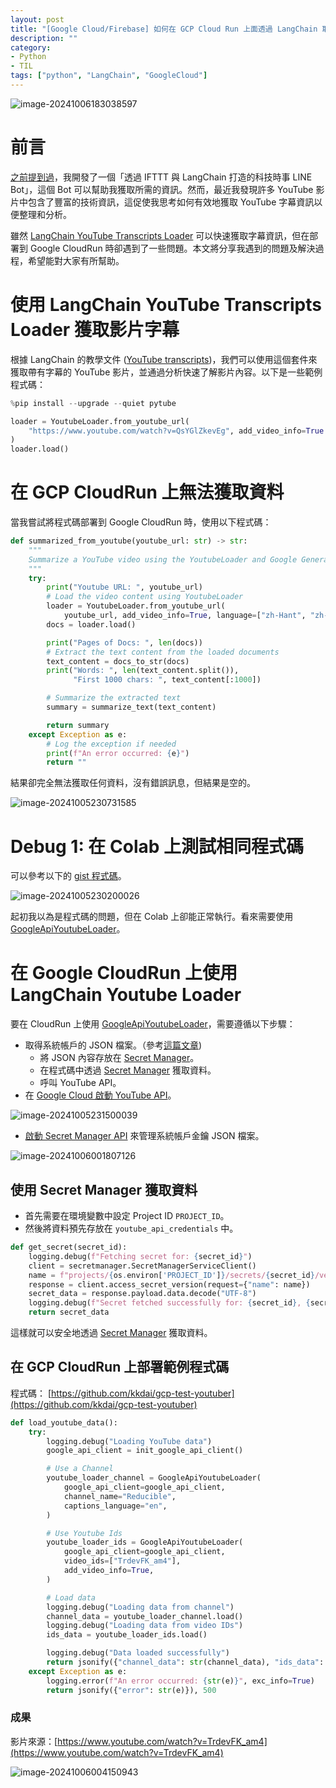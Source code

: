 ```yaml
---
layout: post
title: "[Google Cloud/Firebase] 如何在 GCP Cloud Run 上面透過 LangChain 取得 YouTube 的相關資訊 "
description: ""
category: 
- Python 
- TIL
tags: ["python", "LangChain", "GoogleCloud"]
---
```


![image-20241006183038597](../images/2022/image-20241006183038597.png)

# 前言

[之前提到過](https://www.evanlin.com/personal-km-flow-1/)，我開發了一個「透過 IFTTT 與 LangChain 打造的科技時事 LINE Bot」，這個 Bot 可以幫助我獲取所需的資訊。然而，最近我發現許多 YouTube 影片中包含了豐富的技術資訊，這促使我思考如何有效地獲取 YouTube 字幕資訊以便整理和分析。

雖然 [LangChain YouTube Transcripts Loader](https://python.langchain.com/docs/integrations/document_loaders/youtube_transcript/) 可以快速獲取字幕資訊，但在部署到 Google CloudRun 時卻遇到了一些問題。本文將分享我遇到的問題及解決過程，希望能對大家有所幫助。

# 使用 LangChain YouTube Transcripts Loader 獲取影片字幕

根據 LangChain 的教學文件 ([YouTube transcripts](https://python.langchain.com/docs/integrations/document_loaders/youtube_transcript/))，我們可以使用這個套件來獲取帶有字幕的 YouTube 影片，並通過分析快速了解影片內容。以下是一些範例程式碼：

```python
%pip install --upgrade --quiet pytube
```

```python
loader = YoutubeLoader.from_youtube_url(
    "https://www.youtube.com/watch?v=QsYGlZkevEg", add_video_info=True
)
loader.load()
```

# 在 GCP CloudRun 上無法獲取資料

當我嘗試將程式碼部署到 Google CloudRun 時，使用以下程式碼：

```python
def summarized_from_youtube(youtube_url: str) -> str:
    """
    Summarize a YouTube video using the YoutubeLoader and Google Generative AI model.
    """
    try:
        print("Youtube URL: ", youtube_url)
        # Load the video content using YoutubeLoader
        loader = YoutubeLoader.from_youtube_url(
            youtube_url, add_video_info=True, language=["zh-Hant", "zh-Hans", "ja", "en"])
        docs = loader.load()

        print("Pages of Docs: ", len(docs))
        # Extract the text content from the loaded documents
        text_content = docs_to_str(docs)
        print("Words: ", len(text_content.split()),
              "First 1000 chars: ", text_content[:1000])

        # Summarize the extracted text
        summary = summarize_text(text_content)

        return summary
    except Exception as e:
        # Log the exception if needed
        print(f"An error occurred: {e}")
        return ""
```

結果卻完全無法獲取任何資料，沒有錯誤訊息，但結果是空的。

![image-20241005230731585](../images/2022/image-20241005230731585.png)

# Debug 1: 在 Colab 上測試相同程式碼

可以參考以下的 [gist 程式碼](https://gist.github.com/kkdai/4d613dcdc86bad995477be4d22a7f907)。

![image-20241005230200026](../images/2022/image-20241005230200026.png)

起初我以為是程式碼的問題，但在 Colab 上卻能正常執行。看來需要使用 [GoogleApiYoutubeLoader](https://python.langchain.com/api_reference/community/document_loaders/langchain_community.document_loaders.youtube.GoogleApiYoutubeLoader.html)。

# 在 Google CloudRun 上使用 LangChain Youtube Loader

要在 CloudRun 上使用 [GoogleApiYoutubeLoader](https://python.langchain.com/api_reference/community/document_loaders/langchain_community.document_loaders.youtube.GoogleApiYoutubeLoader.html)，需要遵循以下步驟：

- 取得系統帳戶的 JSON 檔案。（參考[這篇文章](https://www.evanlin.com/til-heroku-gcp-key/))
  - 將 JSON 內容存放在 [Secret Manager](https://cloud.google.com/security/products/secret-manager?hl=zh-TW)。
  - 在程式碼中透過 [Secret Manager](https://cloud.google.com/security/products/secret-manager?hl=zh-TW) 獲取資料。
  - 呼叫 YouTube API。
- 在 [Google Cloud 啟動 YouTube API](https://console.developers.google.com/apis/api/youtube.googleapis.com/overview?project=660825558664)。

![image-20241005231500039](../images/2022/image-20241005231500039.png)

- [啟動 Secret Manager API](https://console.cloud.google.com/apis/library/secretmanager.googleapis.com) 來管理系統帳戶金鑰 JSON 檔案。

![image-20241006001807126](../images/2022/image-20241006001807126.png)

## 使用 Secret Manager 獲取資料

- 首先需要在環境變數中設定 Project ID `PROJECT_ID`。
- 然後將資料預先存放在 `youtube_api_credentials` 中。

```python
def get_secret(secret_id):
    logging.debug(f"Fetching secret for: {secret_id}")
    client = secretmanager.SecretManagerServiceClient()
    name = f"projects/{os.environ['PROJECT_ID']}/secrets/{secret_id}/versions/latest"
    response = client.access_secret_version(request={"name": name})
    secret_data = response.payload.data.decode("UTF-8")
    logging.debug(f"Secret fetched successfully for: {secret_id}, {secret_data[:50]}")
    return secret_data
```

這樣就可以安全地透過 [Secret Manager](https://cloud.google.com/security/products/secret-manager?hl=zh-TW) 獲取資料。

## 在 GCP CloudRun 上部署範例程式碼

程式碼： [https://github.com/kkdai/gcp-test-youtuber](https://github.com/kkdai/gcp-test-youtuber)

```python
def load_youtube_data():
    try:
        logging.debug("Loading YouTube data")
        google_api_client = init_google_api_client()

        # Use a Channel
        youtube_loader_channel = GoogleApiYoutubeLoader(
            google_api_client=google_api_client,
            channel_name="Reducible",
            captions_language="en",
        )

        # Use Youtube Ids
        youtube_loader_ids = GoogleApiYoutubeLoader(
            google_api_client=google_api_client,
            video_ids=["TrdevFK_am4"],
            add_video_info=True,
        )

        # Load data
        logging.debug("Loading data from channel")
        channel_data = youtube_loader_channel.load()
        logging.debug("Loading data from video IDs")
        ids_data = youtube_loader_ids.load()

        logging.debug("Data loaded successfully")
        return jsonify({"channel_data": str(channel_data), "ids_data": str(ids_data)})
    except Exception as e:
        logging.error(f"An error occurred: {str(e)}", exc_info=True)
        return jsonify({"error": str(e)}), 500
```

### 成果

影片來源：[https://www.youtube.com/watch?v=TrdevFK_am4](https://www.youtube.com/watch?v=TrdevFK_am4)

![image-20241006004150943](../images/2022/image-20241006004150943.png)
